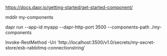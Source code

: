 https://docs.dapr.io/getting-started/get-started-component/

mddir my-components

dapr run --app-id myapp --dapr-http-port 3500 --components-path ./my-components

Invoke-RestMethod -Uri 'http://localhost:3500/v1.0/secrets/my-secret-store/esb-rabbitmq-connectionstring'